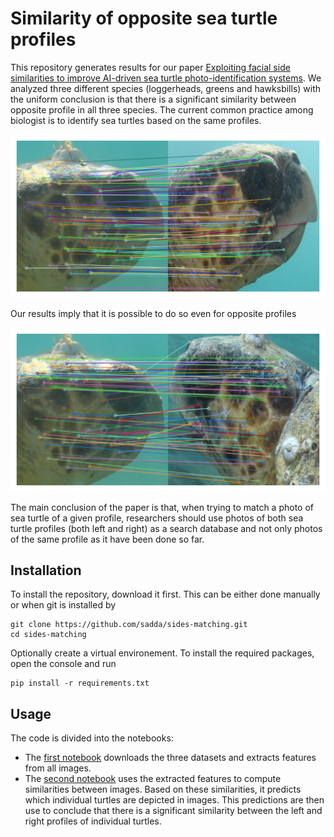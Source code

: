 # Similarity of opposite sea turtle profiles

This repository generates results for our paper [Exploiting facial side similarities to improve AI-driven sea turtle photo-identification systems](https://biorxiv.org/cgi/content/short/2024.09.13.612839). We analyzed three different species (loggerheads, greens and hawksbills) with the uniform conclusion is that there is a significant similarity between opposite profile in all three species. The current common practice among biologist is to identify sea turtles based on the same profiles.

![](resources/matches_same.png)

Our results imply that it is possible to do so even for opposite profiles

![](resources/matches_opposite.png)

The main conclusion of the paper is that, when trying to match a photo of sea turtle of a given profile, researchers should use photos of both sea turtle profiles (both left and right) as a search database and not only photos of the same profile as it have been done so far.

## Installation

To install the repository, download it first. This can be either done manually or when git is installed by
```script
git clone https://github.com/sadda/sides-matching.git
cd sides-matching
```

Optionally create a virtual environement. To install the required packages, open the console and run

```script
pip install -r requirements.txt
```

## Usage

The code is divided into the notebooks:

- The [first notebook](notebooks/compute_features.ipynb) downloads the three datasets and extracts features from all images.
- The [second notebook](notebooks/matching.ipynb) uses the extracted features to compute similarities between images. Based on these similarities, it predicts which individual turtles are depicted in images. This predictions are then use to conclude that there is a significant similarity between the left and right profiles of individual turtles.

